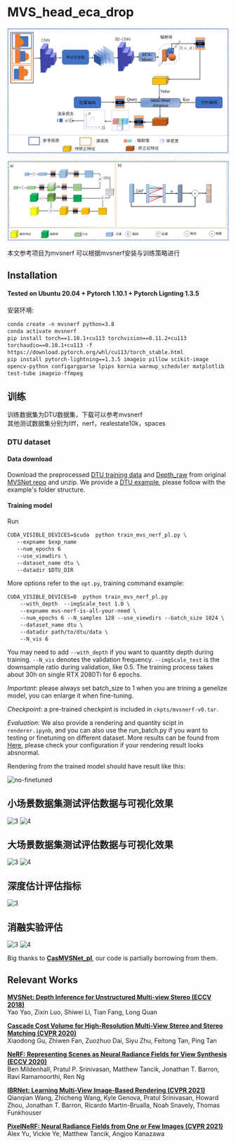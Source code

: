 # MVS_head_eca_drop

![Pipeline](configs/fig1.png)

![2](configs/fig2.png)

本文参考项目为mvsnerf 可以根据mvsnerf安装与训练策略进行

## Installation

#### Tested on Ubuntu 20.04 + Pytorch 1.10.1 + Pytorch Lignting 1.3.5

安装环境:
```
conda create -n mvsnerf python=3.8
conda activate mvsnerf
pip install torch==1.10.1+cu113 torchvision==0.11.2+cu113 torchaudio==0.10.1+cu113 -f https://download.pytorch.org/whl/cu113/torch_stable.html
pip install pytorch-lightning==1.3.5 imageio pillow scikit-image opencv-python configargparse lpips kornia warmup_scheduler matplotlib test-tube imageio-ffmpeg
```


## 训练
训练数据集为DTU数据集，下载可以参考mvsnerf  
其他测试数据集分别为llff，nerf，realestate10k，spaces

### DTU dataset

#### Data download

Download the preprocessed [DTU training data](https://drive.google.com/file/d/1eDjh-_bxKKnEuz5h-HXS7EDJn59clx6V/view)
and [Depth_raw](https://virutalbuy-public.oss-cn-hangzhou.aliyuncs.com/share/cascade-stereo/CasMVSNet/dtu_data/dtu_train_hr/Depths_raw.zip) from original [MVSNet repo](https://github.com/YoYo000/MVSNet)
and unzip. We provide a [DTU example](https://1drv.ms/u/s!AjyDwSVHuwr8zhAAXh7x5We9czKj?e=oStQ48), please
follow with the example's folder structure.

#### Training model

Run
```
CUDA_VISIBLE_DEVICES=$cuda  python train_mvs_nerf_pl.py \
   --expname $exp_name
   --num_epochs 6
   --use_viewdirs \
   --dataset_name dtu \
   --datadir $DTU_DIR
```
More options refer to the `opt.py`, training command example:
```
CUDA_VISIBLE_DEVICES=0  python train_mvs_nerf_pl.py
    --with_depth  --imgScale_test 1.0 \
    --expname mvs-nerf-is-all-your-need \
    --num_epochs 6 --N_samples 128 --use_viewdirs --batch_size 1024 \
    --dataset_name dtu \
    --datadir path/to/dtu/data \
    --N_vis 6
```

You may need to add `--with_depth` if you want to quantity depth during training. `--N_vis` denotes the validation frequency.
`--imgScale_test` is the downsample ratio during validation, like 0.5. The training process takes about 30h on single RTX 2080Ti
for 6 epochs. 

*Important*: please always set batch_size to 1 when you are trining a genelize model, you can enlarge it when fine-tuning.

*Checkpoint*: a pre-trained checkpint is included in `ckpts/mvsnerf-v0.tar`. 

*Evaluation*: We also provide a rendering and quantity scipt  in `renderer.ipynb`, 
and you can also use the run_batch.py if you want to testing or finetuning on different dataset. More results can be found from
[Here](https://drive.google.com/drive/folders/1ko8OW38iDtj4fHvX0e3Wom9YvtJNTSXu?usp=sharing),
please check your configuration if your rendering result looks absnormal.

Rendering from the trained model should have result like this:

![no-finetuned](https://user-images.githubusercontent.com/16453770/124207949-210b8300-db19-11eb-9ab9-610eff35395e.gif)
<!-- 
## Finetuning
### Blender
<details>
  <summary>Steps</summary>

#### Data download

Download `nerf_synthetic.zip` from [here](https://drive.google.com/drive/folders/128yBriW1IG_3NJ5Rp7APSTZsJqdJdfc1)

```
CUDA_VISIBLE_DEVICES=0  python train_mvs_nerf_finetuning_pl.py  \
    --dataset_name blender --datadir /path/to/nerf_synthetic/lego \
    --expname lego-ft  --with_rgb_loss  --batch_size 1024  \
    --num_epochs 1 --imgScale_test 1.0 --white_bkgd  --pad 0 \
    --ckpt ./ckpts/mvsnerf-v0.tar --N_vis 1
```

</details>

### LLFF
<details>
  <summary>Steps</summary>


#### Data download

Download `nerf_llff_data.zip` from [here](https://drive.google.com/drive/folders/128yBriW1IG_3NJ5Rp7APSTZsJqdJdfc1)

```
CUDA_VISIBLE_DEVICES=0  python train_mvs_nerf_finetuning_pl.py  \
    --dataset_name llff --datadir /path/to/nerf_llff_data/{scene_name} \
    --expname horns-ft  --with_rgb_loss  --batch_size 1024  \
    --num_epochs 1 --imgScale_test 1.0  --pad 24 \
    --ckpt ./ckpts/mvsnerf-v0.tar --N_vis 1
```

</details>

### DTU
<details>
  <summary>Steps</summary>

```
CUDA_VISIBLE_DEVICES=0  python train_mvs_nerf_finetuning_pl.py  \
    --dataset_name dtu_ft --datadir /path/to/DTU/mvs_training/dtu/scan1 \
    --expname scan1-ft  --with_rgb_loss  --batch_size 1024  \
    --num_epochs 1 --imgScale_test 1.0   --pad 24 \
    --ckpt ./ckpts/mvsnerf-v0.tar --N_vis 1
```

</details>

## Rendering
After training or finetuning, you can render free-viewpoint videos
with the `renderer-video.ipynb`. if you want to use your own data,
please using the right hand coordinate system (intrinsic, nearfar and extrinsic either with
camera to world or world to camera in opencv format) and modify the rendering scipts.

After 10k iterations (~ 15min), you should have videos like this:

![finetuned](https://user-images.githubusercontent.com/16453770/124207013-15b75800-db17-11eb-8d96-e8dbe4181c98.gif)


## Citation
If you find our code or paper helps, please consider citing:
```
@article{chen2021mvsnerf,
  title={MVSNeRF: Fast Generalizable Radiance Field Reconstruction from Multi-View Stereo},
  author={Chen, Anpei and Xu, Zexiang and Zhao, Fuqiang and Zhang, Xiaoshuai and Xiang, Fanbo and Yu, Jingyi and Su, Hao},
  journal={arXiv preprint arXiv:2103.15595},
  year={2021}
}
``` -->
## 小场景数据集测试评估数据与可视化效果
![3](configs/biao6.png)
![4](configs/fig3.png)

## 大场景数据集测试评估数据与可视化效果
![3](configs/biao7.png)
![4](configs/fig4.png)

## 深度估计评估指标
![3](configs/biao8.png)

## 消融实验评估
![3](configs/biao9.png)
![4](configs/fig5.png)

Big thanks to [**CasMVSNet_pl**](https://github.com/kwea123/CasMVSNet_pl), our code is partially
borrowing from them.

## Relevant Works
[**MVSNet: Depth Inference for Unstructured Multi-view Stereo (ECCV 2018)**](https://arxiv.org/abs/1804.02505)<br>
Yao Yao, Zixin Luo, Shiwei Li, Tian Fang, Long Quan

[**Cascade Cost Volume for High-Resolution Multi-View Stereo and Stereo Matching (CVPR 2020)**](https://arxiv.org/abs/1912.06378)<br>
Xiaodong Gu, Zhiwen Fan, Zuozhuo Dai, Siyu Zhu, Feitong Tan, Ping Tan

[**NeRF: Representing Scenes as Neural Radiance Fields for View Synthesis (ECCV 2020)**](http://www.matthewtancik.com/nerf)<br>
Ben Mildenhall, Pratul P. Srinivasan, Matthew Tancik, Jonathan T. Barron, Ravi Ramamoorthi, Ren Ng

[**IBRNet: Learning Multi-View Image-Based Rendering (CVPR 2021)**](https://ibrnet.github.io/)<br>
Qianqian Wang, Zhicheng Wang, Kyle Genova, Pratul Srinivasan, Howard Zhou, Jonathan T. Barron, Ricardo Martin-Brualla, Noah Snavely, Thomas Funkhouser

[**PixelNeRF: Neural Radiance Fields from One or Few Images (CVPR 2021)**](https://alexyu.net/pixelnerf/)<br>
Alex Yu, Vickie Ye, Matthew Tancik, Angjoo Kanazawa
